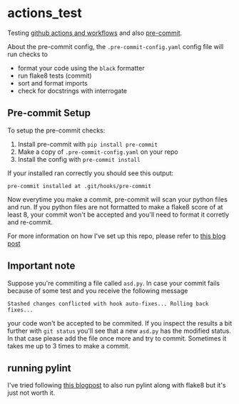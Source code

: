 # actions_test

Testing [github actions and workflows](https://docs.github.com/en/actions/learn-github-actions/understanding-github-actions) and also [pre-commit](https://pre-commit.com/).

About the pre-commit config, the `.pre-commit-config.yaml` config file will run checks to

- format your code using the `black` formatter
- run flake8 tests (commit)
- sort and format imports
- check for docstrings with interrogate

## Pre-commit Setup

To setup the pre-commit checks:

1. Install pre-commit with `pip install pre-commit`
2. Make a copy of `.pre-commit-config.yaml` on your repo
3. Install the config with `pre-commit install`

If your installed ran correctly you should see this output:

```
pre-commit installed at .git/hooks/pre-commit
```

Now everytime you make a commit, pre-commit will scan your python files and run. If you python files are not formatted to make a flake8 score of at least 8, your commit won't be accepted and you'll need to format it corretly and re-commit.

For more information on how I've set up this repo, please refer to [this blog post](https://towardsdatascience.com/4-pre-commit-plugins-to-automate-code-reviewing-and-formatting-in-python-c80c6d2e9f5)

## **Important note**

Suppose you're commiting a file called `asd.py`. In case your commit fails because of some test and you receive the following message

```
Stashed changes conflicted with hook auto-fixes... Rolling back fixes...
```

your code won't be accepted to be commited. If you inspect the results a bit further with `git status` you'll see that a new `asd.py` has the modified status.
In that case please add the file once more and try to commit. Sometimes it takes me up to 3 times to make a commit.

## running  pylint

I've tried following [this blogpost](https://medium.com/analytics-vidhya/pylint-static-code-analysis-github-action-to-fail-below-a-score-threshold-58a124aafaa0) to also run pylint along with flake8 but it's just not worth it.
